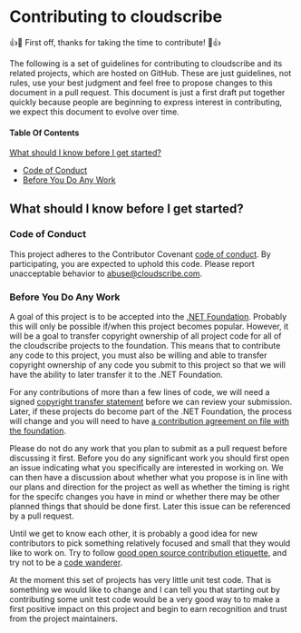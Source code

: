 # Contributing to cloudscribe

:+1::tada: First off, thanks for taking the time to contribute! :tada::+1:

The following is a set of guidelines for contributing to cloudscribe and its related projects, which are hosted on GitHub.
These are just guidelines, not rules, use your best judgment and feel free to propose changes to this document in a pull request.
This document is just a first draft put together quickly because people are beginning to express interest in contributing, we expect this document to evolve over time.

#### Table Of Contents

[What should I know before I get started?](#what-should-i-know-before-i-get-started)
  * [Code of Conduct](#code-of-conduct)
  * [Before You Do Any Work](#before-you-do-any-work)
  
## What should I know before I get started?

### Code of Conduct

This project adheres to the Contributor Covenant [code of conduct](code_of_conduct.md).
By participating, you are expected to uphold this code.
Please report unacceptable behavior to [abuse@cloudscribe.com](mailto:abuse@cloudscribe.com).

### Before You Do Any Work

A goal of this project is to be accepted into the [.NET Foundation](http://www.dotnetfoundation.org/). Probably this will only be possible if/when this project becomes popular. However, it will be a goal to transfer copyright ownership of all project code for all of the cloudscribe projects to the foundation. This means that to contribute any code to this project, you must also be willing and able to transfer copyright ownership of any code you submit to this project so that we will have the ability to later transfer it to the .NET Foundation.

For any contributions of more than a few lines of code, we will need a signed [copyright transfer statement](copyright-assignment.txt) before we can review your submission. Later, if these projects do become part of the .NET Foundation, the process will change and you will need to have [a contribution agreement on file with the foundation](https://cla2.dotnetfoundation.org/).

Please do not do any work that you plan to submit as a pull request before discussing it first. Before you do any significant work you should first open an issue indicating what you specifically are interested in working on. We can then have a discussion about whether what you propose is in line with our plans and direction for the project as well as whether the timing is right for the specifc changes you have in mind or whether there may be other planned things that should be done first. Later this issue can be referenced by a pull request.

Until we get to know each other, it is probably a good idea for new contributors to pick something relatively focused and small that they would like to work on. 
Try to follow [good open source contribution etiquette](http://tirania.org/blog/archive/2010/Dec-31.html), and try not to be a [code wanderer](http://weblogs.asp.net/gunnarpeipman/who-is-code-wanderer).

At the moment this set of projects has very little unit test code. That is something we would like to change and I can tell you that starting out by contributing some unit test code would be a very good way to to make a first positive impact on this project and begin to earn recognition and trust from the project maintainers.
